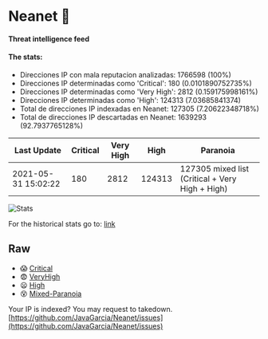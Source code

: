 # Neanet :hocho:
#### Threat intelligence feed
#### The stats:

- Direcciones IP con mala reputacion analizadas: 1766598 (100%)
- Direcciones IP determinadas como 'Critical':  180 (0.0101890752735%)
- Direcciones IP determinadas como 'Very High':  2812 (0.159175998161%)
- Direcciones IP determinadas como 'High':  124313 (7.03685841374)
- Total de direcciones IP indexadas en Neanet:  127305 (7.20622348718%)
- Total de direcciones IP descartadas en Neanet:  1639293 (92.7937765128%)

| Last Update | Critical | Very High | High | Paranoia |
| --- | --- | --- | --- | --- |
| 2021-05-31 15:02:22 | 180 | 2812 | 124313 | 127305 mixed list (Critical + Very High + High)|

![Stats](https://docs.google.com/spreadsheets/d/e/2PACX-1vSnaNMIXVabIpDJjufMlzH7poXnshF3mgd8Is1g9ytUEzVsP5my4Trn8f-xkoLLQ38xpL3HtmUexLo6/pubchart?oid=501124687&format=image)

For the historical stats go to: [link](/stats.csv)
## Raw
- :scream: [Critical](https://raw.githubusercontent.com/JavaGarcia/Neanet/master/blacklists/neanet_critical.txt)
- :fearful: [VeryHigh](https://raw.githubusercontent.com/JavaGarcia/Neanet/master/blacklists/neanet_veryHigh.txtt)
- :frowning: [High](https://raw.githubusercontent.com/JavaGarcia/Neanet/master/blacklists/neanet_high.txt)
- :dizzy_face: [Mixed-Paranoia](https://raw.githubusercontent.com/JavaGarcia/Neanet/master/blacklists/neanet_all.txt)


Your IP is indexed? You may request to takedown. [https://github.com/JavaGarcia/Neanet/issues](https://github.com/JavaGarcia/Neanet/issues)





























































































































































































































































































































































































































































































































































































































































































































































































































































































































































































































































































































































































































































































































































































































































































































































































































































































































































































































































































































































































































































































































































































































































































































































































































































































































































































































































































































































































































































































































































































































































































































































































































































































































































































































































































































































































































































































































































































































































































































































































































































































































































































































































































































































































































































































































































































































































































































































































































































































































































































































































































































































































































































































































































































































































































































































































































































































































































































































































































































































































































































































































































































































































































































































































































































































































































































































































































































































































































































































































